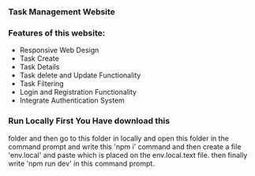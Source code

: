 ### Task Management Website
### Features of this website:
* Responsive Web Design
* Task Create
* Task Details
* Task delete and Update Functionality
* Task Filtering
* Login and Registration Functionality
* Integrate Authentication System
### Run Locally First You Have download this 
folder and then go to this folder in locally and 
open this folder in the command prompt and write 
this 'npm i' command and then create a file 'env.local' and paste which is placed on the env.local.text file.
then finally write 'npm run dev' in this command prompt.
